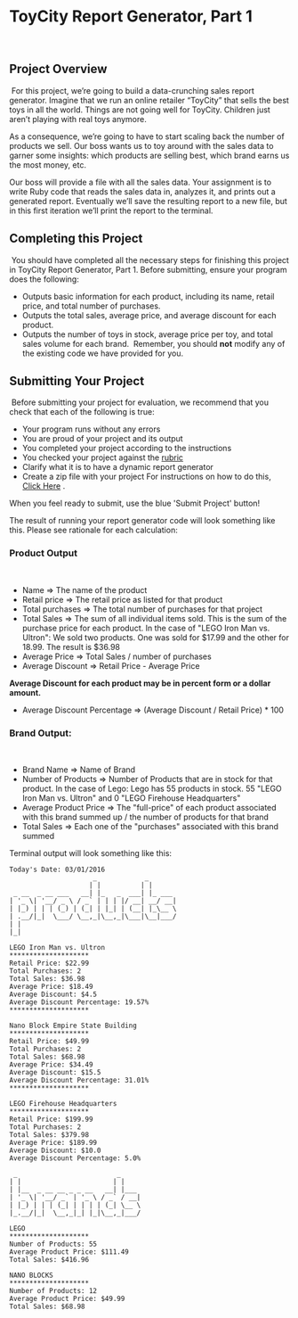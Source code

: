 # ToyCity Report Generator, Part 1
​
## Project Overview
​
For this project, we’re going to build a data-crunching sales report generator. Imagine that we run an online retailer “ToyCity” that sells the best toys in all the world. Things are not going well for ToyCity.  Children just aren’t playing with real toys anymore.
​

As a consequence, we’re going to have to start scaling back the number of products we sell. Our boss wants us to toy around with the sales data to garner some insights: which products are selling best, which brand earns us the most money, etc.
​

Our boss will provide a file with all the sales data. Your assignment is to write Ruby code that reads the sales data in, analyzes it, and prints out a generated report. Eventually we’ll save the resulting report to a new file, but in this first iteration we’ll print the report to the terminal.
​

## Completing this Project
​
You should have completed all the necessary steps for finishing this project in ToyCity Report Generator, Part 1. Before submitting, ensure your program does the following:
​
* Outputs basic information for each product, including its name, retail price, and total number of purchases.
* Outputs the total sales, average price, and average discount for each product.
* Outputs the number of toys in stock, average price per toy, and total sales volume for each brand.
​
Remember, you should **not** modify any of the existing code we have provided for you.
​

## Submitting Your Project
​
Before submitting your project for evaluation, we recommend that you check that each of the following is true:
​
* Your program runs without any errors
* You are proud of your project and its output
* You completed your project according to the instructions
* You checked your project against the [rubric](https://review.udacity.com/#!/projects/5604025048/rubric "rubric")
* Clarify what it is to have a dynamic report generator
* Create a zip file with your project
For instructions on how to do this, [Click Here](https://docs.google.com/document/d/1jPCDXBuD4xV8PsGLa5K9Fpn_9lSCTrXeOWcUKQGnATU/pub "Instructions on creating a zip file") .
​

When you feel ready to submit, use the blue 'Submit Project' button!
​

The result of running your report generator code will look something like this. Please see rationale for each calculation:
​

### Product Output
​
* Name => The name of the product
* Retail price => The retail price as listed for that product
* Total purchases => The total number of purchases for that project
* Total Sales => The sum of all individual items sold. This is the sum of the purchase price for each product. In the case of "LEGO Iron Man vs. Ultron": We sold two products. One was sold for $17.99 and the other for 18.99. The result is $36.98
* Average Price => Total Sales / number of purchases
* Average Discount => Retail Price - Average Price

**Average Discount for each product may be in percent form or a dollar amount.**
​
* Average Discount Percentage => (Average Discount / Retail Price) * 100
​

### Brand Output:
​
* Brand Name => Name of Brand
* Number of Products => Number of Products that are in stock for that product. In the case of Lego: Lego has 55 products in stock. 55 "LEGO Iron Man vs. Ultron" and 0 "LEGO Firehouse Headquarters"
* Average Product Price => The "full-price" of each product associated with this brand summed up / the number of products for that brand
* Total Sales => Each one of the "purchases" associated with this brand summed
​

Terminal output will look something like this:
​
```
Today's Date: 03/01/2016
                     _            _       
                    | |          | |      
 _ __  _ __ ___   __| |_   _  ___| |_ ___
| '_ \| '__/ _ \ / _` | | | |/ __| __/ __|
| |_) | | | (_) | (_| | |_| | (__| |_\__ \
| .__/|_|  \___/ \__,_|\__,_|\___|\__|___/
| |                                       
|_|                                       
​
LEGO Iron Man vs. Ultron
********************
Retail Price: $22.99
Total Purchases: 2
Total Sales: $36.98
Average Price: $18.49
Average Discount: $4.5
Average Discount Percentage: 19.57%
********************
​
Nano Block Empire State Building
********************
Retail Price: $49.99
Total Purchases: 2
Total Sales: $68.98
Average Price: $34.49
Average Discount: $15.5
Average Discount Percentage: 31.01%
********************
​
LEGO Firehouse Headquarters
********************
Retail Price: $199.99
Total Purchases: 2
Total Sales: $379.98
Average Price: $189.99
Average Discount: $10.0
Average Discount Percentage: 5.0%
​
 _                         _     
| |                       | |    
| |__  _ __ __ _ _ __   __| |___
| '_ \| '__/ _` | '_ \ / _` / __|
| |_) | | | (_| | | | | (_| \__ \
|_.__/|_|  \__,_|_| |_|\__,_|___/
​
LEGO
********************
Number of Products: 55
Average Product Price: $111.49
Total Sales: $416.96
​
NANO BLOCKS
********************
Number of Products: 12
Average Product Price: $49.99
Total Sales: $68.98
```
